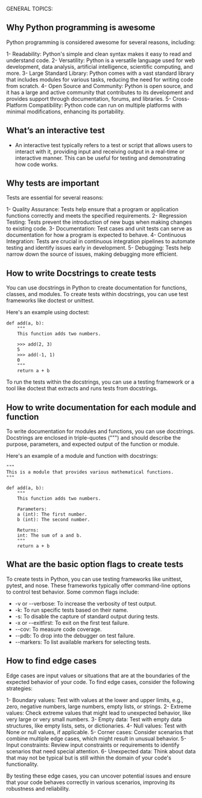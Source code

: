 GENERAL TOPICS:

## Why Python programming is awesome

Python programming is considered awesome for several reasons, including:

1- Readability: Python's simple and clean syntax makes it easy to read and understand code.
2- Versatility: Python is a versatile language used for web development, data analysis, artificial intelligence, scientific computing, and more.
3- Large Standard Library: Python comes with a vast standard library that includes modules for various tasks, reducing the need for writing code from scratch.
4- Open Source and Community: Python is open source, and it has a large and active community that contributes to its development and provides support through documentation, forums, and libraries.
5- Cross-Platform Compatibility: Python code can run on multiple platforms with minimal modifications, enhancing its portability.

## What’s an interactive test

- An interactive test typically refers to a test or script that allows users to interact with it, providing input and receiving output in a real-time or interactive manner. This can be useful for testing and demonstrating how code works.

## Why tests are important

Tests are essential for several reasons:

1- Quality Assurance: Tests help ensure that a program or application functions correctly and meets the specified requirements.
2- Regression Testing: Tests prevent the introduction of new bugs when making changes to existing code.
3- Documentation: Test cases and unit tests can serve as documentation for how a program is expected to behave.
4- Continuous Integration: Tests are crucial in continuous integration pipelines to automate testing and identify issues early in development.
5- Debugging: Tests help narrow down the source of issues, making debugging more efficient.

## How to write Docstrings to create tests

You can use docstrings in Python to create documentation for functions, classes, and modules. To create tests within docstrings, you can use test frameworks like doctest or unittest.

Here's an example using doctest:

    def add(a, b):
        """
        This function adds two numbers.

        >>> add(2, 3)
        5
        >>> add(-1, 1)
        0
        """
        return a + b

To run the tests within the docstrings, you can use a testing framework or a tool like doctest that extracts and runs tests from docstrings.

## How to write documentation for each module and function

To write documentation for modules and functions, you can use docstrings. Docstrings are enclosed in triple-quotes (""") and should describe the purpose, parameters, and expected output of the function or module.

Here's an example of a module and function with docstrings:

    """
    This is a module that provides various mathematical functions.
    """

    def add(a, b):
        """
        This function adds two numbers.

        Parameters:
        a (int): The first number.
        b (int): The second number.

        Returns:
        int: The sum of a and b.
        """
        return a + b

## What are the basic option flags to create tests

To create tests in Python, you can use testing frameworks like unittest, pytest, and nose. These frameworks typically offer command-line options to control test behavior. Some common flags include:

- -v or --verbose: To increase the verbosity of test output.
- -k: To run specific tests based on their name.
- -s: To disable the capture of standard output during tests.
- -x or --exitfirst: To exit on the first test failure.
- --cov: To measure code coverage.
- --pdb: To drop into the debugger on test failure.
- --markers: To list available markers for selecting tests.

## How to find edge cases

Edge cases are input values or situations that are at the boundaries of the expected behavior of your code. To find edge cases, consider the following strategies:

1- Boundary values: Test with values at the lower and upper limits, e.g., zero, negative numbers, large numbers, empty lists, or strings.
2- Extreme values: Check extreme values that might lead to unexpected behavior, like very large or very small numbers.
3- Empty data: Test with empty data structures, like empty lists, sets, or dictionaries.
4- Null values: Test with None or null values, if applicable.
5- Corner cases: Consider scenarios that combine multiple edge cases, which might result in unusual behavior.
5- Input constraints: Review input constraints or requirements to identify scenarios that need special attention.
6- Unexpected data: Think about data that may not be typical but is still within the domain of your code's functionality.

By testing these edge cases, you can uncover potential issues and ensure that your code behaves correctly in various scenarios, improving its robustness and reliability.

